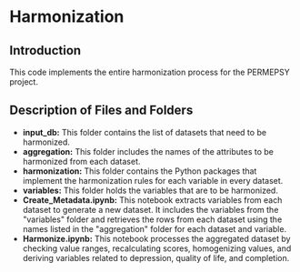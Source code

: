 # Harmonization

## Introduction

This code implements the entire harmonization process for the PERMEPSY project.

## Description of Files and Folders

- **input_db:** This folder contains the list of datasets that need to be harmonized.
- **aggregation:** This folder includes the names of the attributes to be harmonized from each dataset.
- **harmonization:** This folder contains the Python packages that implement the harmonization rules for each variable in every dataset.
- **variables:** This folder holds the variables that are to be harmonized.
- **Create_Metadata.ipynb:** This notebook extracts variables from each dataset to generate a new dataset. It includes the variables from the "variables" folder and retrieves the rows from each dataset using the names listed in the "aggregation" folder for each dataset and variable.
- **Harmonize.ipynb:** This notebook processes the aggregated dataset by checking value ranges, recalculating scores, homogenizing values, and deriving variables related to depression, quality of life, and completion.

